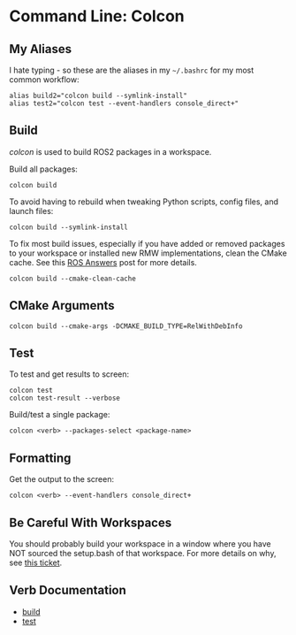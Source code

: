 # Command Line: Colcon

## My Aliases

I hate typing - so these are the aliases in my ``~/.bashrc`` for my most common workflow:

```
alias build2="colcon build --symlink-install"
alias test2="colcon test --event-handlers console_direct+"
```

## Build

_colcon_ is used to build ROS2 packages in a workspace.

Build all packages:

```
colcon build
```

To avoid having to rebuild when tweaking Python scripts,
config files, and launch files:

```
colcon build --symlink-install
```

To fix most build issues, especially if you have added or removed packages
to your workspace or installed new RMW implementations, clean the CMake
cache. See this
[ROS Answers](https://answers.ros.org/question/333534/when-to-use-cmake-cleanconfigure/)
post for more details.

```
colcon build --cmake-clean-cache
```

## CMake Arguments

```
colcon build --cmake-args -DCMAKE_BUILD_TYPE=RelWithDebInfo
```

## Test

To test and get results to screen:

```
colcon test
colcon test-result --verbose
```

Build/test a single package:

```
colcon <verb> --packages-select <package-name>
```

## Formatting

Get the output to the screen:

```
colcon <verb> --event-handlers console_direct+
```

## Be Careful With Workspaces

You should probably build your workspace in a window where you have NOT sourced the
setup.bash of that workspace. For more details on why, see
[this ticket](https://github.com/colcon/colcon-core/issues/194).

## Verb Documentation

 * [build](https://colcon.readthedocs.io/en/released/reference/verb/build.html)
 * [test](https://colcon.readthedocs.io/en/released/reference/verb/test.html)
